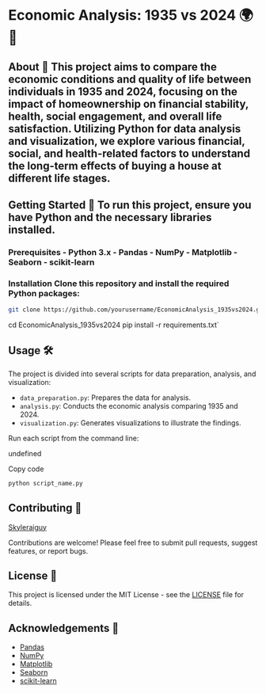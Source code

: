 # Economic Analysis: 1935 vs 2024 🌍💼  

## About 📖  This project aims to compare the economic conditions and quality of life between individuals in 1935 and 2024, focusing on the impact of homeownership on financial stability, health, social engagement, and overall life satisfaction. Utilizing Python for data analysis and visualization, we explore various financial, social, and health-related factors to understand the long-term effects of buying a house at different life stages.  

## Getting Started 🚀  To run this project, ensure you have Python and the necessary libraries installed.  

### Prerequisites  - Python 3.x - Pandas - NumPy - Matplotlib - Seaborn - scikit-learn  

### Installation  Clone this repository and install the required Python packages:  

```bash
git clone https://github.com/yourusername/EconomicAnalysis_1935vs2024.git 
```
cd EconomicAnalysis_1935vs2024 pip install -r requirements.txt`

Usage 🛠
--------

The project is divided into several scripts for data preparation, analysis, and visualization:

*   `data_preparation.py`: Prepares the data for analysis.
*   `analysis.py`: Conducts the economic analysis comparing 1935 and 2024.
*   `visualization.py`: Generates visualizations to illustrate the findings.

Run each script from the command line:

undefined

Copy code
```bash
python script_name.py
```
Contributing 🤝
---------------
[Skyleraiguy](https://github.com/skyleraiguy)

Contributions are welcome! Please feel free to submit pull requests, suggest features, or report bugs.

License 📄
----------

This project is licensed under the MIT License - see the [LICENSE](LICENSE) file for details.

Acknowledgements 🙏
-------------------

*   [Pandas](https://pandas.pydata.org/)
*   [NumPy](https://numpy.org/)
*   [Matplotlib](https://matplotlib.org/)
*   [Seaborn](https://seaborn.pydata.org/)
*   [scikit-learn](https://scikit-learn.org/)
